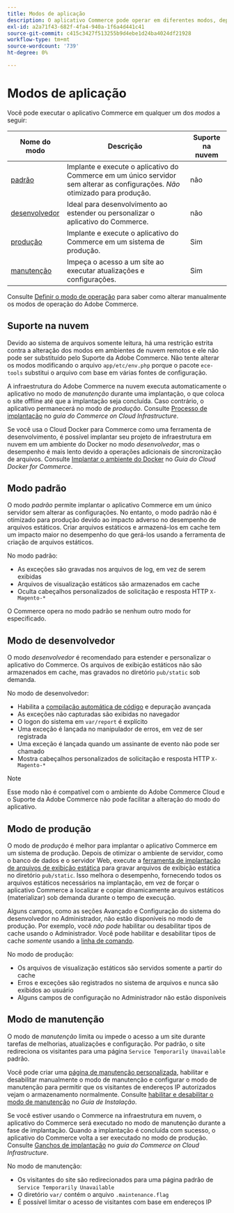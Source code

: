 ```yaml
---
title: Modos de aplicação
description: O aplicativo Commerce pode operar em diferentes modos, dependendo das suas necessidades. Exibir uma lista detalhada dos modos de aplicação disponíveis.
exl-id: a2a71f43-682f-4fa4-940a-1f6a4d441c41
source-git-commit: c415c3427f513255b9d4ebe1d24ba4024df21928
workflow-type: tm+mt
source-wordcount: '739'
ht-degree: 0%

---
```


# Modos de aplicação

Você pode executar o aplicativo Commerce em qualquer um dos _modos_ a seguir:

| Nome do modo | Descrição | Suporte na nuvem |
| ------------------------ | ------------------- | ------------- |
| [padrão](#default-mode) | Implante e execute o aplicativo do Commerce em um único servidor sem alterar as configurações. _Não_ otimizado para produção. | não |
| [desenvolvedor](#developer-mode) | Ideal para desenvolvimento ao estender ou personalizar o aplicativo do Commerce. | não |
| [produção](#production-mode) | Implante e execute o aplicativo do Commerce em um sistema de produção. | Sim |
| [manutenção](#maintenance-mode) | Impeça o acesso a um site ao executar atualizações e configurações. | Sim |

Consulte [Definir o modo de operação](../cli/set-mode.md) para saber como alterar manualmente os modos de operação do Adobe Commerce.

## Suporte na nuvem

Devido ao sistema de arquivos somente leitura, há uma restrição estrita contra a alteração dos modos em ambientes de nuvem remotos e ele não pode ser substituído pelo Suporte da Adobe Commerce. Não tente alterar os modos modificando o arquivo `app/etc/env.php` porque o pacote `ece-tools` substitui o arquivo com base em várias fontes de configuração.

A infraestrutura do Adobe Commerce na nuvem executa automaticamente o aplicativo no modo de _manutenção_ durante uma implantação, o que coloca o site offline até que a implantação seja concluída. Caso contrário, o aplicativo permanecerá no modo de _produção_. Consulte [Processo de implantação](https://experienceleague.adobe.com/docs/commerce-cloud-service/user-guide/develop/deploy/process.html#deploy-phase) no _guia do Commerce on Cloud Infrastructure_.

Se você usa o Cloud Docker para Commerce como uma ferramenta de desenvolvimento, é possível implantar seu projeto de infraestrutura em nuvem em um ambiente do Docker no modo _desenvolvedor_, mas o desempenho é mais lento devido a operações adicionais de sincronização de arquivos. Consulte [Implantar o ambiente do Docker](https://developer.adobe.com/commerce/cloud-tools/docker/deploy/#launch-mode) no _Guia do Cloud Docker for Commerce_.


## Modo padrão

O modo _padrão_ permite implantar o aplicativo Commerce em um único servidor sem alterar as configurações. No entanto, o modo padrão não é otimizado para produção devido ao impacto adverso no desempenho de arquivos estáticos. Criar arquivos estáticos e armazená-los em cache tem um impacto maior no desempenho do que gerá-los usando a ferramenta de criação de arquivos estáticos.

No modo padrão:

- As exceções são gravadas nos arquivos de log, em vez de serem exibidas
- Arquivos de visualização estáticos são armazenados em cache
- Oculta cabeçalhos personalizados de solicitação e resposta HTTP `X-Magento-*`

O Commerce opera no modo padrão se nenhum outro modo for especificado.

## Modo de desenvolvedor

O modo _desenvolvedor_ é recomendado para estender e personalizar o aplicativo do Commerce. Os arquivos de exibição estáticos não são armazenados em cache, mas gravados no diretório `pub/static` sob demanda.

No modo de desenvolvedor:

- Habilita a [compilação automática de código](../cli/code-compiler.md) e depuração avançada
- As exceções não capturadas são exibidas no navegador
- O logon do sistema em `var/report` é explícito
- Uma exceção é lançada no manipulador de erros, em vez de ser registrada
- Uma exceção é lançada quando um assinante de evento não pode ser chamado
- Mostra cabeçalhos personalizados de solicitação e resposta HTTP `X-Magento-*`

>[!NOTE]
>
>Esse modo não é compatível com o ambiente do Adobe Commerce Cloud e o Suporte da Adobe Commerce não pode facilitar a alteração do modo do aplicativo.

## Modo de produção

O modo de _produção_ é melhor para implantar o aplicativo Commerce em um sistema de produção. Depois de otimizar o ambiente de servidor, como o banco de dados e o servidor Web, execute a [ferramenta de implantação de arquivos de exibição estática](../cli/static-view-file-deployment.md) para gravar arquivos de exibição estática no diretório `pub/static`. Isso melhora o desempenho, fornecendo todos os arquivos estáticos necessários na implantação, em vez de forçar o aplicativo Commerce a localizar e copiar dinamicamente arquivos estáticos (materializar) sob demanda durante o tempo de execução.

Alguns campos, como as seções Avançado e Configuração do sistema do desenvolvedor no Administrador, não estão disponíveis no modo de produção. Por exemplo, você _não pode_ habilitar ou desabilitar tipos de cache usando o Administrador. Você pode habilitar e desabilitar tipos de cache _somente_ usando a [linha de comando](../cli/manage-cache.md#config-cli-subcommands-cache-en).

No modo de produção:

- Os arquivos de visualização estáticos são servidos somente a partir do cache
- Erros e exceções são registrados no sistema de arquivos e nunca são exibidos ao usuário
- Alguns campos de configuração no Administrador não estão disponíveis

## Modo de manutenção

O modo de _manutenção_ limita ou impede o acesso a um site durante tarefas de melhorias, atualizações e configuração. Por padrão, o site redireciona os visitantes para uma página `Service Temporarily Unavailable` padrão.

Você pode criar uma [página de manutenção personalizada](../../upgrade/troubleshooting/maintenance-mode-options.md), habilitar e desabilitar manualmente o modo de manutenção e configurar o modo de manutenção para permitir que os visitantes de endereços IP autorizados vejam o armazenamento normalmente. Consulte [habilitar e desabilitar o modo de manutenção](../../installation/tutorials/maintenance-mode.md) no _Guia de Instalação_.

Se você estiver usando o Commerce na infraestrutura em nuvem, o aplicativo do Commerce será executado no modo de manutenção durante a fase de implantação. Quando a implantação é concluída com sucesso, o aplicativo do Commerce volta a ser executado no modo de produção. Consulte [Ganchos de implantação](https://experienceleague.adobe.com/docs/commerce-cloud-service/user-guide/develop/deploy/best-practices.html#phase-5%3A-deployment-hooks) no _guia do Commerce on Cloud Infrastructure_.

No modo de manutenção:

- Os visitantes do site são redirecionados para uma página padrão de `Service Temporarily Unavailable`
- O diretório `var/` contém o arquivo `.maintenance.flag`
- É possível limitar o acesso de visitantes com base em endereços IP
